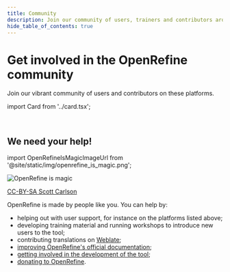 ```yaml
---
title: Community
description: Join our community of users, trainers and contributors around the world.
hide_table_of_contents: true
---
```


# Get involved in the OpenRefine community

Join our vibrant community of users and contributors on these platforms.

import Card from '../card.tsx';

<div className="cardList">
  <Card href="https://forum.openrefine.org" title="Forum" description="Ask for support, share your ideas and join the team." />
  <Card href="https://github.com/OpenRefine/OpenRefine" title="GitHub project" description="Contribute and coordinate improvements to the tool." />
  <Card href="https://hosted.weblate.org/engage/openrefine/" title="Translate OpenRefine" description="Contribute translations of the interface in your language via Weblate." />
</div>
<div className="cardList">
  <Card href="https://stackoverflow.com/questions/tagged/openrefine" title="StackOverflow" description="Ask and answer questions with the #openrefine StackOverflow tag" />
  <Card href="https://gitter.im/OpenRefine/OpenRefine" title="Gitter chat" description="Chat with other community members via Gitter or Matrix." />
  <Card title="Social media" description="Share your thoughts with the #openrefine tag on your favourite social media platform." />
</div>

<br />

## We need your help!

import OpenRefineIsMagicImageUrl from '@site/static/img/openrefine_is_magic.png';

<div style={{float: 'right', textAlign: 'right'}}>
<img src={OpenRefineIsMagicImageUrl} alt="OpenRefine is magic" />
<p style={{fontSize: '0.7em'}}><a href="https://commons.wikimedia.org/wiki/File:Open_Refine_is_Magic.png">CC-BY-SA Scott Carlson</a></p>
</div>

OpenRefine is made by people like you. You can help by:
* helping out with user support, for instance on the platforms listed above;
* developing training material and running workshops to introduce new users to the tool;
* contributing translations on [Weblate](https://hosted.weblate.org/engage/openrefine/);
* [improving OpenRefine's official documentation](/docs/technical-reference/contributing#contributing-to-the-documentation);
* [getting involved in the development of the tool](https://github.com/OpenRefine/OpenRefine/blob/master/CONTRIBUTING.md);
* [donating to OpenRefine](/donate).

